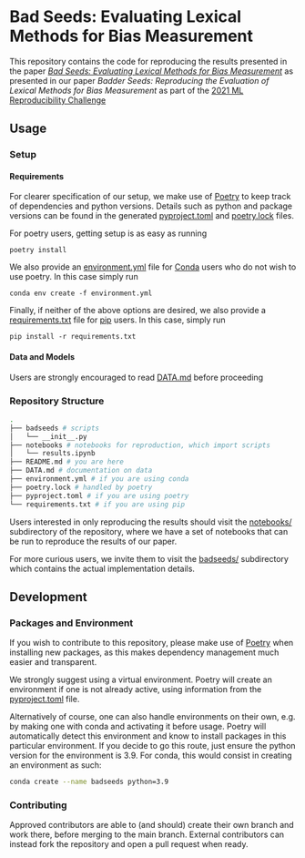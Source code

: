 # Bad Seeds: Evaluating Lexical Methods for Bias Measurement

This repository contains the code for reproducing the results presented in the
paper
[_Bad Seeds: Evaluating Lexical Methods for Bias Measurement_](https://aclanthology.org/2021.acl-long.148/)
as presented in our paper _Badder Seeds: Reproducing the Evaluation of Lexical
Methods for Bias Measurement_ as part of the
[2021 ML Reproducibility Challenge](https://paperswithcode.com/rc2021/)

## Usage

### Setup

#### Requirements

For clearer specification of our setup, we make use of
[Poetry](https://python-poetry.org/) to keep track of dependencies and python
versions. Details such as python and package versions can be found in the
generated [pyproject.toml](pyproject.toml) and [poetry.lock](poetry.lock) files.

For poetry users, getting setup is as easy as running

```terminal
poetry install
```

We also provide an [environment.yml](environment.yml) file for
[Conda](https://docs.conda.io/projects/conda/en/latest/index.html) users who do
not wish to use poetry. In this case simply run

```terminal
conda env create -f environment.yml
```

Finally, if neither of the above options are desired, we also provide a
[requirements.txt](requirements.txt) file for
[pip](https://pypi.org/project/pip/) users. In this case, simply run

```terminal
pip install -r requirements.txt
```

#### Data and Models

Users are strongly encouraged to read [DATA.md](DATA.md) before proceeding

### Repository Structure

```bash
.
├── badseeds # scripts
│   └── __init__.py
├── notebooks # notebooks for reproduction, which import scripts
│   └── results.ipynb
├── README.md # you are here
├── DATA.md # documentation on data
├── environment.yml # if you are using conda
├── poetry.lock # handled by poetry
├── pyproject.toml # if you are using poetry
└── requirements.txt # if you are using pip
```

Users interested in only reproducing the results should visit the
[notebooks/](notebooks/) subdirectory of the repository, where we have a set of
notebooks that can be run to reproduce the results of our paper.

For more curious users, we invite them to visit the [badseeds/](badseeds/)
subdirectory which contains the actual implementation details.

## Development

### Packages and Environment

If you wish to contribute to this repository, please make use of
[Poetry](./https://python-poetry.org/) when installing new packages, as this
makes dependency management much easier and transparent.

We strongly suggest using a virtual environment. Poetry will create an
environment if one is not already active, using information from the
[pyproject.toml](pyproject.toml) file.

Alternatively of course, one can also handle environments on their own, e.g. by
making one with conda and activating it before usage. Poetry will automatically
detect this environment and know to install packages in this particular
environment. If you decide to go this route, just ensure the python version for
the environment is 3.9. For conda, this would consist in creating an environment
as such:

```bash
conda create --name badseeds python=3.9
```

### Contributing

Approved contributors are able to (and should) create their own branch and work
there, before merging to the main branch. External contributors can instead fork
the repository and open a pull request when ready.
